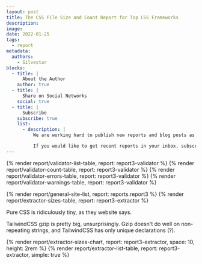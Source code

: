 ```yaml
---
layout: post
title: The CSS File Size and Count Report for Top CSS Frameworks
description:
image:
date: 2022-01-25
tags:
  - report
metadata:
  authors:
    - Silvestar
blocks:
  - title: |
      About the Author
    author: true
  - title: |
      Share on Social Networks
    social: true
  - title: |
      Subscribe
    subscribe: true
    list:
      - description: |
          We are working hard to publish new reports and blog posts as soon as possible.

          If you would like to get recent reports in your inbox, subscribe here!
---
```


{% render report/validator-list-table, report: report3-validator %}
{% render report/validator-count-table, report: report3-validator %}
{% render report/validator-errors-table, report: report3-validator %}
{% render report/validator-warnings-table, report: report3-validator %}

{% render report/general-site-list, report: reports.report3 %}
{% render report/extractor-sizes-table, report: report3-extractor %}

Pure CSS is ridiculously tiny, as they website says.

TailwindCSS gzip is pretty big, unsurprisingly. Gzip doesn't do well on non-repeating strings, and TailwindCSS has only unique declarations (?).

{% render report/extractor-sizes-chart, report: report3-extractor, space: 10, height: 2rem %}
{% render report/extractor-list-table, report: report3-extractor, simple: true %}
